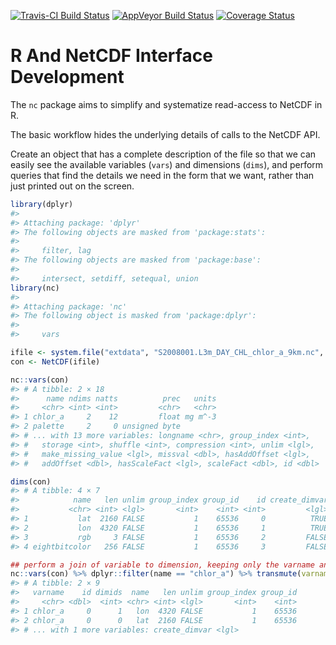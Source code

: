 
<!-- README.md is generated from README.Rmd. Please edit that file -->
[![Travis-CI Build Status](https://travis-ci.org/r-gris/nc.svg?branch=master)](https://travis-ci.org/r-gris/nc) [![AppVeyor Build Status](https://ci.appveyor.com/api/projects/status/github/r-gris/nc?branch=master&svg=true)](https://ci.appveyor.com/project/r-gris/nc) [![Coverage Status](https://img.shields.io/codecov/c/github/r-gris/nc/master.svg)](https://codecov.io/github/r-gris/nc?branch=master)

R And NetCDF Interface Development
==================================

The `nc` package aims to simplify and systematize read-access to NetCDF in R.

The basic workflow hides the underlying details of calls to the NetCDF API.

Create an object that has a complete description of the file so that we can easily see the available variables (`vars`) and dimensions (`dims`), and perform queries that find the details we need in the form that we want, rather than just printed out on the screen.

``` r
library(dplyr)
#> 
#> Attaching package: 'dplyr'
#> The following objects are masked from 'package:stats':
#> 
#>     filter, lag
#> The following objects are masked from 'package:base':
#> 
#>     intersect, setdiff, setequal, union
library(nc)
#> 
#> Attaching package: 'nc'
#> The following object is masked from 'package:dplyr':
#> 
#>     vars

ifile <- system.file("extdata", "S2008001.L3m_DAY_CHL_chlor_a_9km.nc", package = "nc")
con <- NetCDF(ifile)
```

``` r
nc::vars(con)
#> # A tibble: 2 × 18
#>      name ndims natts          prec   units
#>     <chr> <int> <int>         <chr>   <chr>
#> 1 chlor_a     2    12         float mg m^-3
#> 2 palette     2     0 unsigned byte        
#> # ... with 13 more variables: longname <chr>, group_index <int>,
#> #   storage <int>, shuffle <int>, compression <int>, unlim <lgl>,
#> #   make_missing_value <lgl>, missval <dbl>, hasAddOffset <lgl>,
#> #   addOffset <dbl>, hasScaleFact <lgl>, scaleFact <dbl>, id <dbl>

dims(con)
#> # A tibble: 4 × 7
#>            name   len unlim group_index group_id    id create_dimvar
#>           <chr> <int> <lgl>       <int>    <int> <int>         <lgl>
#> 1           lat  2160 FALSE           1    65536     0          TRUE
#> 2           lon  4320 FALSE           1    65536     1          TRUE
#> 3           rgb     3 FALSE           1    65536     2         FALSE
#> 4 eightbitcolor   256 FALSE           1    65536     3         FALSE

## perform a join of variable to dimension, keeping only the varname and id
nc::vars(con) %>% dplyr::filter(name == "chlor_a") %>% transmute(varname = name, id) %>%  inner_join(con$vardim, "id") %>% inner_join(dims(con), c("dimids" = "id"))
#> # A tibble: 2 × 9
#>   varname    id dimids  name   len unlim group_index group_id
#>     <chr> <dbl>  <int> <chr> <int> <lgl>       <int>    <int>
#> 1 chlor_a     0      1   lon  4320 FALSE           1    65536
#> 2 chlor_a     0      0   lat  2160 FALSE           1    65536
#> # ... with 1 more variables: create_dimvar <lgl>
```

<!--

-->
